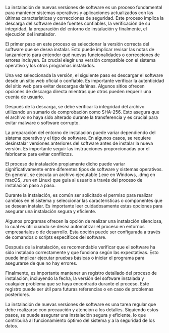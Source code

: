 La instalación de nuevas versiones de software es un proceso fundamental para mantener sistemas operativos y aplicaciones actualizados con las últimas características y correcciones de seguridad. Este proceso implica la descarga del software desde fuentes confiables, la verificación de su integridad, la preparación del entorno de instalación y finalmente, el ejecución del instalador.

El primer paso en este proceso es seleccionar la versión correcta del software que se desea instalar. Esto puede implicar revisar las notas de lanzamiento para entender qué nuevas funcionalidades o correcciones de errores incluyen. Es crucial elegir una versión compatible con el sistema operativo y los otros programas instalados.

Una vez seleccionada la versión, el siguiente paso es descargar el software desde un sitio web oficial o confiable. Es importante verificar la autenticidad del sitio web para evitar descargas dañinas. Algunos sitios ofrecen opciones de descarga directa mientras que otros pueden requerir una cuenta de usuario.

Después de la descarga, se debe verificar la integridad del archivo utilizando un sumario de comprobación como SHA-256. Esto asegura que el archivo no haya sido alterado durante la transferencia y es crucial para evitar malware o software corrupto.

La preparación del entorno de instalación puede variar dependiendo del sistema operativo y el tipo de software. En algunos casos, se requiere desinstalar versiones anteriores del software antes de instalar la nueva versión. Es importante seguir las instrucciones proporcionadas por el fabricante para evitar conflictos.

El proceso de instalación propiamente dicho puede variar significativamente entre diferentes tipos de software y sistemas operativos. En general, se ejecuta un archivo ejecutable (.exe en Windows, .dmg en macOS, .run en Linux) que guía al usuario a través del proceso de instalación paso a paso.

Durante la instalación, es común ser solicitado el permiso para realizar cambios en el sistema y seleccionar las características o componentes que se desean instalar. Es importante leer cuidadosamente estas opciones para asegurar una instalación segura y eficiente.

Algunos programas ofrecen la opción de realizar una instalación silenciosa, lo cual es útil cuando se desea automatizar el proceso en entornos empresariales o de desarrollo. Esta opción puede ser configurada a través de comandos o scripts específicos del software.

Después de la instalación, es recomendable verificar que el software ha sido instalado correctamente y que funciona según las expectativas. Esto puede implicar ejecutar pruebas básicas o iniciar el programa para asegurarse de que no hay errores.

Finalmente, es importante mantener un registro detallado del proceso de instalación, incluyendo la fecha, la versión del software instalada y cualquier problema que se haya encontrado durante el proceso. Este registro puede ser útil para futuras referencias o en caso de problemas posteriores.

La instalación de nuevas versiones de software es una tarea regular que debe realizarse con precaución y atención a los detalles. Siguiendo estos pasos, se puede asegurar una instalación segura y eficiente, lo que contribuirá al funcionamiento óptimo del sistema y a la seguridad de los datos.
